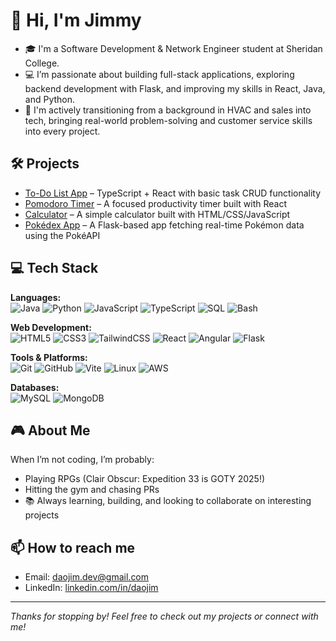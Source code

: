 # 👋 Hi, I'm Jimmy

- 🎓 I'm a Software Development & Network Engineer student at Sheridan College. 
- 💻 I’m passionate about building full-stack applications, exploring backend development with Flask, and improving my skills in React, Java, and Python.  
- 🚀 I'm actively transitioning from a background in HVAC and sales into tech, bringing real-world problem-solving and customer service skills into every project.

## 🛠️ Projects
- [To-Do List App](https://github.com/Daojim/to-do-list) – TypeScript + React with basic task CRUD functionality  
- [Pomodoro Timer](https://github.com/Daojim/pomodoro) – A focused productivity timer built with React  
- [Calculator](https://github.com/Daojim/calculator) – A simple calculator built with HTML/CSS/JavaScript  
- [Pokédex App](https://github.com/Daojim/pokedex) – A Flask-based app fetching real-time Pokémon data using the PokéAPI

## 💻 Tech Stack

**Languages:**  
![Java](https://img.shields.io/badge/Java-ED8B00?style=for-the-badge&logo=java&logoColor=white)
![Python](https://img.shields.io/badge/Python-3776AB?style=for-the-badge&logo=python&logoColor=white)
![JavaScript](https://img.shields.io/badge/JavaScript-F7DF1E?style=for-the-badge&logo=javascript&logoColor=black)
![TypeScript](https://img.shields.io/badge/TypeScript-3178C6?style=for-the-badge&logo=typescript&logoColor=white)
![SQL](https://img.shields.io/badge/SQL-336791?style=for-the-badge&logo=postgresql&logoColor=white)
![Bash](https://img.shields.io/badge/Bash-121011?style=for-the-badge&logo=gnu-bash&logoColor=white)

**Web Development:**  
![HTML5](https://img.shields.io/badge/HTML5-E34F26?style=for-the-badge&logo=html5&logoColor=white)
![CSS3](https://img.shields.io/badge/CSS3-1572B6?style=for-the-badge&logo=css3&logoColor=white)
![TailwindCSS](https://img.shields.io/badge/TailwindCSS-06B6D4?style=for-the-badge&logo=tailwind-css&logoColor=white)
![React](https://img.shields.io/badge/React-20232A?style=for-the-badge&logo=react&logoColor=61DAFB)
![Angular](https://img.shields.io/badge/Angular-DD0031?style=for-the-badge&logo=angular&logoColor=white)
![Flask](https://img.shields.io/badge/Flask-000000?style=for-the-badge&logo=flask&logoColor=white)

**Tools & Platforms:**  
![Git](https://img.shields.io/badge/Git-F05032?style=for-the-badge&logo=git&logoColor=white)
![GitHub](https://img.shields.io/badge/GitHub-181717?style=for-the-badge&logo=github&logoColor=white)
![Vite](https://img.shields.io/badge/Vite-646CFF?style=for-the-badge&logo=vite&logoColor=white)
![Linux](https://img.shields.io/badge/Linux-FCC624?style=for-the-badge&logo=linux&logoColor=black)
![AWS](https://img.shields.io/badge/AWS-232F3E?style=for-the-badge&logo=amazon-aws&logoColor=white)

**Databases:**  
![MySQL](https://img.shields.io/badge/MySQL-4479A1?style=for-the-badge&logo=mysql&logoColor=white)
![MongoDB](https://img.shields.io/badge/MongoDB-4EA94B?style=for-the-badge&logo=mongodb&logoColor=white)


## 🎮 About Me
When I’m not coding, I’m probably:
- Playing RPGs (Clair Obscur: Expedition 33 is GOTY 2025!)
- Hitting the gym and chasing PRs
- 📚 Always learning, building, and looking to collaborate on interesting projects

## 📫 How to reach me
- Email: [daojim.dev@gmail.com](mailto:daojim.dev@gmail.com)
- LinkedIn: [linkedin.com/in/daojim](https://www.linkedin.com/in/daojim)  
---

_Thanks for stopping by! Feel free to check out my projects or connect with me!_
